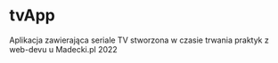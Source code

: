 # tvApp
Aplikacja zawierająca seriale TV stworzona w czasie trwania praktyk z web-devu u Madecki.pl 2022
